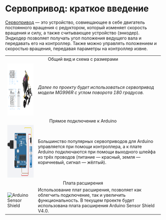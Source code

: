 # Сервопривод: краткое введение

[Сервопривод](https://habr.com/ru/articles/750222/#:~:text=22-,%D0%A3%D1%81%D1%82%D1%80%D0%BE%D0%B9%D1%81%D1%82%D0%B2%D0%BE%20%D1%81%D0%B5%D1%80%D0%B2%D0%BE%D0%BF%D1%80%D0%B8%D0%B2%D0%BE%D0%B4%D0%B0,-%D0%94%D0%BB%D1%8F%20%D1%81%D0%B2%D0%BE%D0%B5%D0%B9%20%D1%80%D0%B0%D0%B1%D0%BE%D1%82%D1%8B) — это устройство, совмещающее в себе двигатель постоянного вращения с редуктором, который изменяет скорость вращения и силу, а также считывающее устройство (энкодер). Эндкодер позволяет получать угол положения ведущего вала и передавать его на контроллер. Также можно управлять положением и скоростью вращения, передавая параметры на контроллер извне.

<table>
	<tr>
    <td colspan="2" align="center">
      Общий вид и схема с размерами
    </td>
  </tr>
  <tr>
    <td>
      <img src="https://github.com/EngineerZavoda/ROSE-Robotic-Open-Source-Education/blob/9514f9716fee31dc185fbe311bff393d21c90672/ROBO-HAND_BEGINNER/Image/ServoMotor/MG996R_FIG1.png" alt="MG996R Servomotor" height="170" width="250">
    </td>
    <td>
      <i>Далее по проекту будет использоваться сервопривод модели MG996R с углом поворота 180 градусов.</i>
    </td>
  </tr>
	<tr>
    <td colspan="2" align="center">
      Прямое подключение к Arduino
    </td>
  </tr>
  <tr>
    <td>
      <img src="https://github.com/EngineerZavoda/ROSE-Robotic-Open-Source-Education/blob/bc0417dbb39ec42fefeef30e8f18cc052103d3f8/ROBO-HAND_BEGINNER/Image/ServoMotor/DirectConnection.gif" alt="Direct Connection Example" height="170" width="250">
    </td>
    <td>
      Большинство популярных сервоприводов для Arduino управляется при помощи контроллера, а к плате Arduino подключаются при помощи выходного шлейфа из трёх проводов (питание — красный, земля — коричневый, сигнал — жёлтый).
    </td>
  </tr>
	<tr>
    <td colspan="2" align="center">
      Плата расширения
  	</td>
  </tr>
  <tr>
    <td>
      <img src="https://github.com/EngineerZavoda/ROSE-Robotic-Open-Source-Education/blob/a8b87e8602bc7f74fda92e55c75d24c96354b590/ROBO-HAND_BEGINNER/Image/Arduino/SensorShield.jpg" alt="Arduino Sensor Shield" height="170" width="250">
    </td>
    <td>
      Использование плат расширения, позволяет как облегчить подключение, так и увеличить функциональность. В текущем проекте будет использована плата расширения Arduino Sensor Shield V4.0.
    </td>
  </tr>
</table>
